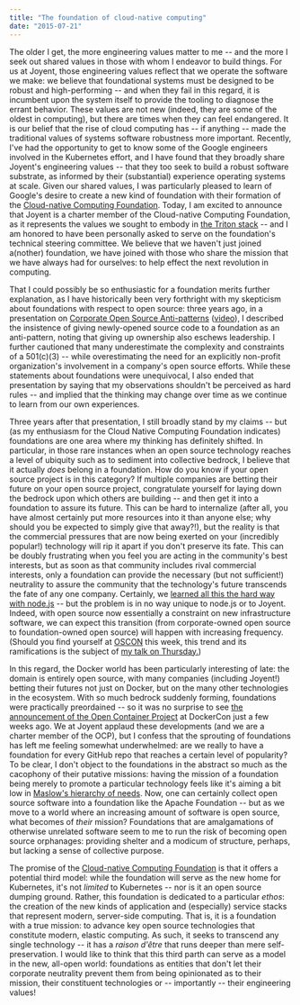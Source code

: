 ```yaml
---
title: "The foundation of cloud-native computing"
date: "2015-07-21"
---
```


The older I get, the more engineering values matter to me -- and the more I seek out shared values in those with whom I endeavor to build things. For us at Joyent, those engineering values reflect that we operate the software we make: we believe that foundational systems must be designed to be robust and high-performing -- and when they fail in this regard, it is incumbent upon the system itself to provide the tooling to diagnose the errant behavior. These values are not new (indeed, they are some of the oldest in computing), but there are times when they can feel endangered. It is our belief that the rise of cloud computing has -- if anything -- made the traditional values of systems software robustness more important. Recently, I've had the opportunity to get to know some of the Google engineers involved in the Kubernetes effort, and I have found that they broadly share Joyent's engineering values -- that they too seek to build a robust software substrate, as informed by their (substantial) experience operating systems at scale. Given our shared values, I was particularly pleased to learn of Google's desire to create a new kind of foundation with their formation of the [Cloud-native Computing Foundation](https://cncf.io/). Today, I am excited to announce that Joyent is a charter member of the Cloud-native Computing Foundation, as it represents the values we sought to embody in [the Triton stack](https://www.joyent.com/blog/triton-docker-and-the-best-of-all-worlds) -- and I am honored to have been personally asked to serve on the foundation's technical steering committee. We believe that we haven't just joined a(nother) foundation, we have joined with those who share the mission that we have always had for ourselves: to help effect the next revolution in computing.

That I could possibly be so enthusiastic for a foundation merits further explanation, as I have historically been very forthright with my skepticism about foundations with respect to open source: three years ago, in a presentation on [Corporate Open Source Anti-patterns](http://www.slideshare.net/bcantrill/corporate-open-source-antipatterns) ([video](https://www.youtube.com/watch?v=Pm8P4oCIY3g)), I described the insistence of giving newly-opened source code to a foundation as an anti-pattern, noting that giving up ownership also eschews leadership. I further cautioned that many underestimate the complexity and constraints of a 501(c)(3) -- while overestimating the need for an explicitly non-profit organization's involvement in a company's open source efforts. While these statements about foundations were unequivocal, I also ended that presentation by saying that my observations shouldn't be perceived as hard rules -- and implied that the thinking may change over time as we continue to learn from our own experiences.

Three years after that presentation, I still broadly stand by my claims -- but (as my enthusiasm for the Cloud Native Computing Foundation indicates) foundations are one area where my thinking has definitely shifted. In particular, in those rare instances when an open source technology reaches a level of ubiquity such as to sediment into collective bedrock, I believe that it actually _does_ belong in a foundation. How do you know if your open source project is in this category? If multiple companies are betting their future on your open source project, congratulate yourself for laying down the bedrock upon which others are building -- and then get it into a foundation to assure its future. This can be hard to internalize (after all, you have almost certainly put more resources into it than anyone else; why should you be expected to simply give that away?!), but the reality is that the commercial pressures that are now being exerted on your (incredibly popular!) technology will rip it apart if you don't preserve its fate. This can be doubly frustrating when you feel you are acting in the community's best interests, but as soon as that community includes rival commercial interests, only a foundation can provide the necessary (but not sufficient!) neutrality to assure the community that the technology's future transcends the fate of any one company. Certainly, we [learned all this the hard way with node.js](https://www.joyent.com/blog/introducing-the-nodejs-foundation) -- but the problem is in no way unique to node.js or to Joyent. Indeed, with open source now essentially a constraint on new infrastructure software, we can expect this transition (from corporate-owned open source to foundation-owned open source) will happen with increasing frequency. (Should you find yourself at [OSCON](http://www.oscon.com/open-source-2015) this week, this trend and its ramifications is the subject of [my talk on Thursday.](http://www.oscon.com/open-source-2015/public/schedule/detail/41809))

In this regard, the Docker world has been particularly interesting of late: the domain is entirely open source, with many companies (including Joyent!) betting their futures not just on Docker, but on the many other technologies in the ecosystem. With so much bedrock suddenly forming, foundations were practically preordained -- so it was no surprise to see [the announcement of the Open Container Project](https://www.opencontainers.org/pressrelease/) at DockerCon just a few weeks ago. We at Joyent applaud these developments (and we are a charter member of the OCP), but I confess that the sprouting of foundations has left me feeling somewhat underwhelmed: are we really to have a foundation for every GitHub repo that reaches a certain level of popularity? To be clear, I don't object to the foundations in the abstract so much as the cacophony of their putative missions: having the mission of a foundation being merely to promote a particular technology feels like it's aiming a bit low in [Maslow's hierarchy of needs](https://en.wikipedia.org/wiki/Maslow%27s_hierarchy_of_needs). Now, one can certainly collect open source software into a foundation like the Apache Foundation -- but as we move to a world where an increasing amount of software is open source, what becomes of _their_ mission? Foundations that are amalgamations of otherwise unrelated software seem to me to run the risk of becoming open source orphanages: providing shelter and a modicum of structure, perhaps, but lacking a sense of collective purpose.

The promise of the [Cloud-native Computing Foundation](https://cncf.io) is that it offers a potential third model: while the foundation will serve as the new home for Kubernetes, it's not _limited_ to Kubernetes -- nor is it an open source dumping ground. Rather, this foundation is dedicated to a particular _ethos_: the creation of the new kinds of application and (especially) service stacks that represent modern, server-side computing. That is, it is a foundation with a true mission: to advance key open source technologies that constitute modern, elastic computing. As such, it seeks to transcend any single technology -- it has a _raison d'être_ that runs deeper than mere self-preservation. I would like to think that this third parth can serve as a model in the new, all-open world: foundations as entities that don't let their corporate neutrality prevent them from being opinionated as to their mission, their constituent technologies or -- importantly -- their engineering values!
